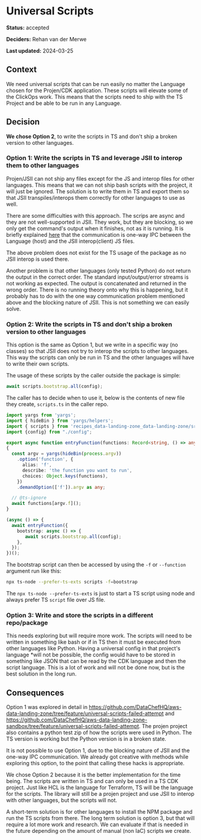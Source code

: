 # Universal Scripts

**Status:** accepted

**Deciders:** Rehan van der Merwe

**Last updated:** 2024-03-25

## Context

We need universal scripts that can be run easily no matter the Language chosen for the Projen/CDK application. These scripts
will elevate some of the ClickOps work. This means that the scripts need to ship with the TS Project and be able to be
run in any Language.

## Decision

**We chose Option 2**, to write the scripts in TS and don't ship a broken version to other languages.

### Option 1: Write the scripts in TS and leverage JSII to interop them to other languages

Projen/JSII can not ship any files except for the JS and interop files for other languages. This means that we can not
ship bash scripts with the project, it will just be ignored. The solution is to write them in TS and export them
so that JSII transpiles/interops them correctly for other languages to use as well.

There are some difficulties with this approach. The scrips are async and they are not well-supported in JSII. They
work, but they are blocking, so we only get the command's output when it finishes, not as it is running. It is briefly
explained [here](https://github.com/aws/jsii/issues/4133#issuecomment-1580294668) that the communication is one-way IPC
between the Language (host) and the JSII interop(client) JS files.

The above problem does not exist for the TS usage of the package as no JSII interop is used there.

Another problem is that other languages (only tested Python) do not return the output in the correct order. The 
standard input/output/error streams is not working as expected. The output is concatenated and returned in the wrong 
order. There is no running theory onto why this is happening, but it probably has to do with the one way communication
problem mentioned above and the blocking nature of JSII. This is not something we can easily solve.

### Option 2: Write the scripts in TS and don't ship a broken version to other languages

This option is the same as Option 1, but we write in a specific way (no classes) so that JSII does not try to interop
the scripts to other languages. This way the scripts can only be run in TS and the other languages will have to write
their own scripts.

The usage of these scripts by the caller outside the package is simple:
```ts
await scripts.bootstrap.all(config);
```

The caller has to decide when to use it, below is the contents of new file they create, `scripts.ts` in the caller repo.
```ts
import yargs from 'yargs';
import { hideBin } from 'yargs/helpers';
import { scripts } from 'recipes_data-landing-zone_data-landing-zone/src';
import {config} from "./config";

export async function entryFunction(functions: Record<string, () => any>)
{
  const argv = yargs(hideBin(process.argv))
    .option('function', {
      alias: 'f',
      describe: 'the function you want to run',
      choices: Object.keys(functions),
    })
    .demandOption(['f']).argv as any;

  // @ts-ignore
  await functions[argv.f]();
}

(async () => {
  await entryFunction({
    bootstrap: async () => {
       await scripts.bootstrap.all(config);
    },
  });
})();
```

The bootstrap script can then be accessed by using the `-f` or `--function` argument  run like this:
```bash
npx ts-node --prefer-ts-exts scripts -f=bootstrap
```
The `npx ts-node --prefer-ts-exts` is just to start a TS script using node and always prefer TS `script` file over JS file.

### Option 3: Write and store the scripts in a different repo/package

This needs exploring but will require more work. The scripts will need to be written in something like bash or if
in TS then it must be executed from other languages like Python. Having a universal config in that project's language 
*will not be possible, the config would have to be stored in something like JSON that can be read by the CDK language
and then the script language. This is a lot of work and will not be done now, but is the best solution in the long run.

## Consequences

Option 1 was explored in detail in https://github.com/DataChefHQ/aws-data-landing-zone/tree/feature/universal-scripts-failed-attempt
and https://github.com/DataChefHQ/aws-data-landing-zone-sandbox/tree/feature/universal-scripts-failed-attempt.
The projen project also contains a python test zip of how the scripts were used in Python. The TS version is working 
but the Python version is in a broken state. 

It is not possible to use Option 1, due to the blocking nature of JSII and the one-way IPC communication. We already 
got creative with methods while exploring this option, to the point that calling these hacks is appropriate.  

We chose Option 2 because it is the better implementation for the time being. The scripts are written in TS and can
only be used in a TS CDK project. Just like HCL is the language for Terraform, TS will be the language for the scripts.
The library will still be a projen project and use JSII to interop with other languages, but the scripts will not. 

A short-term solution is for other languages to install the NPM package and run the TS scripts from there. The 
long term solution is option 3, but that will require a lot more work and research. We can evaluate if that is needed
in the future depending on the amount of manual (non IaC) scripts we create.

